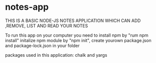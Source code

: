 # notes-app
THIS IS A BASIC NODE-JS  NOTES APPLICATION
WHICH CAN ADD ,REMOVE, LIST AND READ YOUR NOTES


To run this app on your computer
you need to install npm by "rum npm install"
initalize npm module by "npm init",
create yourown package.json and package-lock.json in your folder


packages used in this application:
chalk and yargs
